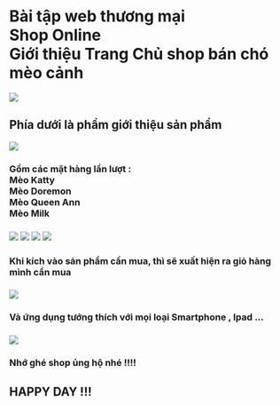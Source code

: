 <h1> Bài tập web thương mại </br> Shop Online </br>
Giới thiệu Trang Chủ shop bán chó mèo cảnh </h1>
<img src="https://scontent.fdad1-1.fna.fbcdn.net/v/t1.15752-9/70774490_364659921077118_6210678694638256128_n.png?_nc_cat=103&_nc_oc=AQmNuBnQwZ73pNCYUomnoBq6NwRW5bFNjcjmII_pdqxJwJMMymW0W7Ln628gGDlOzfk&_nc_ht=scontent.fdad1-1.fna&oh=21c7b0be5ff930f9de0bae56d64115ea&oe=5E3972D7">
<h2> Phía dưới là phầm giới thiệu sản phẩm </h2>
<img src ="https://scontent.fdad1-1.fna.fbcdn.net/v/t1.15752-9/71082185_507253599856938_644315046532349952_n.png?_nc_cat=104&_nc_oc=AQltWolWhROEDafGbjALmPV9_J9ITn9JqEMwurNoT470aZQhkkYS0qx8vvFEtwFM7jU&_nc_ht=scontent.fdad1-1.fna&oh=90bd0ce27e4a84b13279edc606255541&oe=5DF85ACB" >
<h3> Gồm các mặt hàng lần lượt :</br> Mèo Katty </br> Mèo Doremon </br> Mèo Queen Ann </br> Mèo Milk <h3>
<img src ="https://scontent.fdad2-1.fna.fbcdn.net/v/t1.15752-9/70665080_3715017721857232_5866707687458209792_n.png?_nc_cat=110&_nc_oc=AQlZRbzAxL9W3s7eKbJnEzQ4JPFaIlosmTcZB5XkGNpIL6ODvV1RG-wy9GEm9Aiy8vE&_nc_ht=scontent.fdad2-1.fna&oh=f25e3e600333edd3cc68fc65ed0605e3&oe=5DF52A5D">
<img src ="https://scontent.fdad2-1.fna.fbcdn.net/v/t1.15752-9/71023367_1392347457584310_1275070185526525952_n.png?_nc_cat=108&_nc_oc=AQnlNI7Kjd3W-6drPPR5z8fhGkuotXI9nVxHzyjo6RKbYUnAT-ihp75kWMHDXF_x6gY&_nc_ht=scontent.fdad2-1.fna&oh=94b49ecde02d230178b432877c5ea642&oe=5E0476A0">
<img src ="https://scontent.fdad2-1.fna.fbcdn.net/v/t1.15752-9/70475315_922031964831502_3360809207585570816_n.png?_nc_cat=110&_nc_oc=AQlZK681Dy0V0Bffkr36tVnLo575NPQikIUm4ri3m_DTJj8CPgK3Stzm8PDYdnS6iQs&_nc_ht=scontent.fdad2-1.fna&oh=b41ba973c6bbf2a2390545eca14d7dc6&oe=5E30CA2D">
<img src ="https://scontent.fdad1-1.fna.fbcdn.net/v/t1.15752-9/69779914_969881356689801_8344853248305266688_n.png?_nc_cat=103&_nc_oc=AQm035eG_IqbEeHVQkKMoRToA4K_5m8UPvXEWWB_p2do-zHE2GoJHWI-opHm-8zg3NI&_nc_ht=scontent.fdad1-1.fna&oh=153b0b0e82b56a11e3ef4e03e518907c&oe=5E3791D6">
<h3> Khi kích vào sản phẩm cần mua, thì sẽ xuất hiện ra giỏ hàng mình cần mua <h3>
<img src ="https://scontent.fdad1-1.fna.fbcdn.net/v/t1.15752-9/71030066_2326862994230527_1402454023558135808_n.png?_nc_cat=102&_nc_oc=AQnB2VTuwzoomKtnPOAyzkrsIUgoxsOg_fzedN2NxcBot2TRj3f4IvquXXB3sM6rcJk&_nc_ht=scontent.fdad1-1.fna&oh=52b296e3b0bbacc6b9a8333f7b73c628&oe=5E0242DD">
<h3> Và ứng dụng tướng thích với mọi loại Smartphone , Ipad ... <h3>
<img src ="https://scontent.fdad2-1.fna.fbcdn.net/v/t1.15752-9/70849711_2486158211480152_344180502799843328_n.png?_nc_cat=111&_nc_oc=AQnF9r6wyJO_ER4NUsb0nGgY-lbfLN_2VSzoVATAt_s4LRd2pFC_muLR7ovqmCe47D8&_nc_ht=scontent.fdad2-1.fna&oh=c925e36c6742b9d0c914d446e43664a9&oe=5E32E95B">
<h3> Nhớ ghé shop ủng hộ nhé !!!! <h3> 
<h2> HAPPY DAY !!! <h2>
